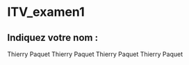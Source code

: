 # ITV_examen1

## Indiquez votre nom : 
Thierry Paquet
Thierry Paquet
Thierry Paquet
Thierry Paquet
